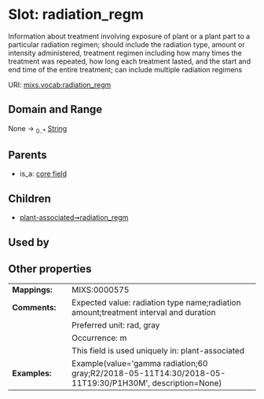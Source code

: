 
# Slot: radiation_regm


Information about treatment involving exposure of plant or a plant part to a particular radiation regimen; should include the radiation type, amount or intensity administered, treatment regimen including how many times the treatment was repeated, how long each treatment lasted, and the start and end time of the entire treatment; can include multiple radiation regimens

URI: [mixs.vocab:radiation_regm](https://w3id.org/mixs/vocab/radiation_regm)


## Domain and Range

None &#8594;  <sub>0..\*</sub> [String](types/String.md)

## Parents

 *  is_a: [core field](core_field.md)

## Children

 *  [plant-associated➞radiation_regm](plant_associated_radiation_regm.md)

## Used by


## Other properties

|  |  |  |
| --- | --- | --- |
| **Mappings:** | | MIXS:0000575 |
| **Comments:** | | Expected value: radiation type name;radiation amount;treatment interval and duration |
|  | | Preferred unit: rad, gray |
|  | | Occurrence: m |
|  | | This field is used uniquely in: plant-associated |
| **Examples:** | | Example(value='gamma radiation;60 gray;R2/2018-05-11T14:30/2018-05-11T19:30/P1H30M', description=None) |

